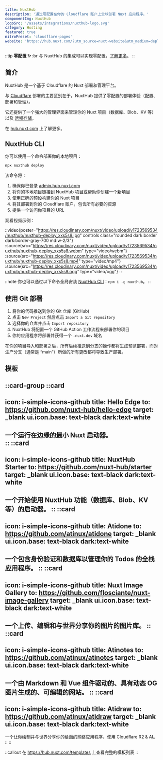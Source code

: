 ```yaml
---
title: NuxtHub
description: '通过零配置在你的 Cloudflare 账户上全球部署 Nuxt 应用程序。'
componentImg: NuxtHub
logoSrc: '/assets/integrations/nuxthub-logo.svg'
category: Hosting
featured: true
nitroPreset: 'cloudflare-pages'
website: 'https://hub.nuxt.com/?utm_source=nuxt-website&utm_medium=deploy-page'
---
```


::tip
**零配置 ✨**
:br
与 NuxtHub 的集成可以实现零配置，[了解更多](https://nitro.unjs.io/deploy#zero-config-providers)。
::

## 简介

NuxtHub 是一个基于 Cloudflare 的 Nuxt 部署和管理平台。

与 [Cloudflare](/deploy/cloudflare) 部署的主要区别在于，NuxtHub 提供了零配置的部署体验（配置、部署和管理）。

它还提供了一个强大的管理界面来管理你的 Nuxt 项目（数据库、Blob、KV 等）以及 [远程存储](https://hub.nuxt.com/docs/getting-started/remote-storage?utm_source=nuxt-website&utm_medium=deploy-page)。

在 [hub.nuxt.com](https://hub.nuxt.com/?utm_source=nuxt-website&utm_medium=deploy-page) 上了解更多。

## NuxtHub CLI

你可以使用一个命令部署你的本地项目：

```bash [Terminal]
npx nuxthub deploy
```

该命令将：

1. 确保你已登录 [admin.hub.nuxt.com](https://admin.hub.nuxt.com/?utm_source=nuxt-website&utm_medium=deploy-page)
2. 将你的本地项目链接到 NuxtHub 项目或帮助你创建一个新项目
3. 使用正确的预设构建你的 Nuxt 项目
4. 将其部署到你的 Cloudflare 账户，包含所有必要的资源
5. 提供一个访问你项目的 URL

观看视频示例：

::video{poster="https://res.cloudinary.com/nuxt/video/upload/v1723569534/nuxthub/nuxthub-deploy_xxs5s8.jpg" controls class="rounded dark:border dark:border-gray-700 md:w-2/3"}
  :source{src="https://res.cloudinary.com/nuxt/video/upload/v1723569534/nuxthub/nuxthub-deploy_xxs5s8.webm" type="video/webm"}
  :source{src="https://res.cloudinary.com/nuxt/video/upload/v1723569534/nuxthub/nuxthub-deploy_xxs5s8.mp4" type="video/mp4"}
  :source{src="https://res.cloudinary.com/nuxt/video/upload/v1723569534/nuxthub/nuxthub-deploy_xxs5s8.ogg" type="video/ogg"}
::

::note
你也可以通过以下命令全局安装 [NuxtHub CLI](https://github.com/nuxt-hub/cli)：`npm i -g nuxthub`。
::

## 使用 Git 部署

1. 将你的代码推送到你的 Git 仓库 (GitHub)
2. 点击 `New Project` 然后点击 `Import a Git repository`
3. 选择你的仓库并点击 `Import repository`
4. NuxtHub 将配置一个 GitHub Action 工作流程来部署你的项目
5. 你的应用程序将部署并获得一个 `.nuxt.dev` 域名

在你的项目导入和部署之后，所有后续推送到分支的操作都将生成预览部署，而对生产分支（通常是 “main”）所做的所有更改都将导致生产部署。

## 模板

::card-group
  ::card
  ---
  icon: i-simple-icons-github
  title: Hello Edge
  to: https://github.com/nuxt-hub/hello-edge
  target: _blank
  ui.icon.base: text-black dark:text-white
  ---
  一个运行在边缘的最小 Nuxt 启动器。  
  ::
  ::card
  ---
  icon: i-simple-icons-github
  title: NuxtHub Starter
  to: https://github.com/nuxt-hub/starter
  target: _blank
  ui.icon.base: text-black dark:text-white
  ---
  一个开始使用 NuxtHub 功能（数据库、Blob、KV 等）的启动器。
  ::
  ::card
  ---
  icon: i-simple-icons-github
  title: Atidone
  to: https://github.com/atinux/atidone
  target: _blank
  ui.icon.base: text-black dark:text-white
  ---
  一个包含身份验证和数据库以管理你的 Todos 的全栈应用程序。
  ::
  ::card
  ---
  icon: i-simple-icons-github
  title: Nuxt Image Gallery
  to: https://github.com/flosciante/nuxt-image-gallery
  target: _blank
  ui.icon.base: text-black dark:text-white
  ---
  一个上传、编辑和与世界分享你的图片的图片库。
  ::
  ::card
  ---
  icon: i-simple-icons-github
  title: Atinotes
  to: https://github.com/atinux/atinotes
  target: _blank
  ui.icon.base: text-black dark:text-white
  ---
  一个由 Markdown 和 Vue 组件驱动的、具有动态 OG 图片生成的、可编辑的网站。
  ::
  ::card
  ---
  icon: i-simple-icons-github
  title: Atidraw
  to: https://github.com/atinux/atidraw
  target: _blank
  ui.icon.base: text-black dark:text-white
  ---
  一个让你绘制并与世界分享你的绘画的网络应用程序，使用 Cloudflare R2 & AI。
  ::
::

::callout
在 https://hub.nuxt.com/templates 上查看完整的模板列表
::
